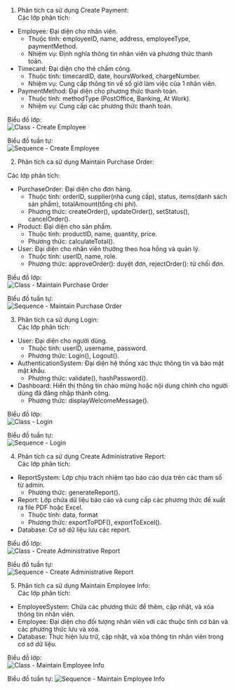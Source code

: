 1. Phân tích ca sử dụng Create Payment:    
Các lớp phân tích:
-  Employee: Đại diện cho nhân viên.
    +  Thuộc tính: employeeID, name, address, employeeType, paymentMethod.
    +  Nhiệm vụ: Định nghĩa thông tin nhân viên và phương thức thanh toán.
-  Timecard: Đại diện cho thẻ chấm công.
    +  Thuộc tính: timecardID, date, hoursWorked, chargeNumber.
    +  Nhiệm vụ: Cung cấp thông tin về số giờ làm việc của 1 nhân viên.
-  PaymentMethod: Đại diện cho phương thức thanh toán.
    +  Thuộc tính: methodType (PostOffice, Banking, At Work).
    +  Nhiệm vụ: Cung cấp các phương thức thanh toán.

Biểu đồ lớp:    
![Class - Create Employee](https://www.planttext.com/api/plantuml/png/P95DJiCm48NtESKeQwBkiogqIB0eL6ebraCyQQpw9_8uYmXnCXOSYIim1jSYnGlByzb-yvxzzV6vveWXJjPKLMUG6UxjQFnC16yLo6X0gnOECMXtoi2XfIk4IWLYlgAKfOxpM2u0h5PGF_WfcBc-WVg01eCcbTORRwrcrjv9dJL6d2svkACuU36o_rjMxnVJHsrfWq4Lqr509-1nsu9sCLE5KOniPSvW41_yuiEPHBit7Yydkm73YPuc-qgX1VvDLTejN9IUzgVy7tRlES9pt-kEKiexT6VPIylR2AbvdPJBkpTDYRE0o-ZLcfnAt_OD003__mC0)

Biểu đồ tuần tự:    
![Sequence - Create Employee](https://www.planttext.com/api/plantuml/png/P95DJiCm48NtESKeQwBkiogqIB0eL6ebraCyQQpw9_8uYmXnCXOSYIim1jSYnGlByzb-yvxzzV6vveWXJjPKLMUG6UxjQFnC16yLo6X0gnOECMXtoi2XfIk4IWLYlgAKfOxpM2u0h5PGF_WfcBc-WVg01eCcbTORRwrcrjv9dJL6d2svkACuU36o_rjMxnVJHsrfWq4Lqr509-1nsu9sCLE5KOniPSvW41_yuiEPHBit7Yydkm73YPuc-qgX1VvDLTejN9IUzgVy7tRlES9pt-kEKiexT6VPIylR2AbvdPJBkpTDYRE0o-ZLcfnAt_OD003__mC0)

2. Phân tích ca sử dụng Maintain Purchase Order:
   
Các lớp phân tích:
-  PurchaseOrder: Đại diện cho đơn hàng.
    +  Thuộc tính: orderID, supplier(nhà cung cấp), status, items(danh sách sản phẩm), totalAmount(tổng chi phí).
    +  Phương thức: createOrder(), updateOrder(), setStatus(), cancelOrder().
-  Product: Đại diện cho sản phẩm.
    +  Thuộc tính: productID, name, quantity, price.
    +  Phương thức: calculateTotal().
-  User: Đại diện cho nhân viên thưởng theo hoa hồng và quản lý.
    +  Thuộc tính: userID, name, role.
    +  Phương thức: approveOrder(): duyệt đơn, rejectOrder(): từ chối đơn.
   
Biểu đồ lớp:    
![Class - Maintain Purchase Order](https://www.planttext.com/api/plantuml/png/V9BFJiCm3CRlUGghfmsjshr2qv2u886OD7W0ateZA4rAx20Xn9Dnu95u1T8_wxPkMc-slxYVV_RVp--I1OF4oYgbBJB3AWRzYaoFeQG0NmhIbuDlehjRAC0uwNCSwzgQ92fWBS6uxIulA977MIDKDSbxmtAz2hwCMXPzJRoWlQbyT98KfOylbjeIW0w4qfcPdFnmThxhj7yRwt9uUr789ElMz6JaVIVGw3JPhjDKVG-ikZu3fRgBHvmSLZIcyHxHYP7F8s5qHbR1Q3g1W5P7csPvQa1DfllwOEMP3xOL-MHPvqm4R_SvWFaSidxxAKv0DfiiBHwo1tIufP3rRh1EStxqNDl3I4sEpcQ7BT0RQRaWd2K9idS7mDD4noTubUS3w0AqTuB6iMe7plF5w60Bg5gthDIINDaSzZy0003__mC0)

Biểu đồ tuần tự:  
![Sequence - Maintain Purchase Order](https://www.planttext.com/api/plantuml/png/X58zJiCm5DvzYgTCZLGkm82AAYO4L702otbD38bjx6Uad82P6u0OkZ8mDKE78kwH4t05d3X015NnO3zRtz-p_T5iPewu9L-LZ751si9SLvLqJcg5sKbbIbqZ0dSGSClbW3dZYkTek-CgbeoP82E5D5mH90jlHS4TNjWCRTBXT5Snrgl0mL7Smo48YvmYRkAyCQL4EmL9MBaftFgW9gcUWh5IOCeYQqHtI5V4oRj9ia2LIPKdwGuNRx9lbr_Q0JxqC2PmOwo-6nZxVOyZDEkCUKbmtgut7juUtfyK5Dj7bSDDiNqDIpXwQPjd0Pcls-QU68InmzlYDGgArk5sd5Pf3zqNuhBdz272DSGWfuK4qQvN8KRRhEfnf5xlxrjm9R3ywla_otcFBdyyPs7kFj8d0000__y30000)

3. Phân tích ca sử dụng Login:    
Các lớp phân tích:    
-  User: Đại diện cho người dùng.
    +  Thuộc tính: userID, username, password.
    +  Phương thức: Login(), Logout().
-  AuthenticationSystem: Đại diện hệ thống xác thực thông tin và bảo mật mật khẩu.
    +  Phương thức: validate(), hashPassword().
-  Dashboard: Hiển thị thông tin chào mừng hoặc nội dung chính cho người dùng đã đăng nhập thành công.
    +  Phương thức: displayWelcomeMessage().

Biểu đồ lớp:    
![Class - Login](https://www.planttext.com/api/plantuml/png/R951Ri8m44NtFiKiWqGka4L59JPTLAg4KDU3FIGZEJRoZ5iXnCcww95w1Hm8q9Puv-_vUd--Vxw-5wAODFVU6EjH1DP22Gu6ogaXbylB4XhWeB-aW3qLSQM9GplgksB-ZCdzrG5yR3bKio9lOlHtCMQjPkPunJvdxIWeMrIEORKNfNwC0V21dXqgLG_m-IFt7wf3wTx6cMfoU8nxYx8iZat4CdNbEvQTn_qxUHjxUYKHR2zXYdqexBp8kRcwVfhUfRaqOIOV1zSTsq0Ynuci2l0M95jRaCOiABZXfqu0003__mC0)

Biểu đồ tuần tự:  
![Sequence - Login](https://www.planttext.com/api/plantuml/png/b5AnJiCm4Dtz5QTE8C4FT415C30WX0Hym96OnghZHF6vA7C71gPE32mW1aGb90QcPEYGYl_m5_0BN19A6iI21yllVFVktRC_o-N84cRaOYq41fHaS65b9bAEgK2bQ0W6nybO6JZ5iHm0Mj0rh54_QzzH90rZ99KOECijoRWfGBvfOR_Y46rqcM0MDbdX6WbHIu3TlQuJ3E4ayiLh2bGj3ApcgvaPWsb3q-e1OZuHJ3ZmuaHNnXnTSoQPebOXajnotC5WB7SWHMklaopSvlarmNbKlJCryS2HBvzIqBwy4S1hW-YNj6-3h0i2QUsWoUvf-1cjJZw8NExB6VD_lFdodfkjvhvO6kZi459RkIbbqXx_g-WAbPRX7u8QWuTmf1eXnBotDUsTQipCguM3m1VFRcsnziMZ4jBmsunuht_B5m000F__0m00)

4. Phân tích ca sử dụng Create Administrative Report:  
Các lớp phân tích:  
-  ReportSystem: Lớp chịu trách nhiệm tạo báo cáo dựa trên các tham số từ admin.
    +  Phương thức: generateReport().
-  Report: Lớp chứa dữ liệu báo cáo và cung cấp các phương thức để xuất ra file PDF hoặc Excel.
    +  Thuộc tính: data, format
    +  Phương thức: exportToPDF(), exportToExcel().
-  Database: Cơ sở dữ liệu lưu các report.

Biểu đồ lớp:      
![Class - Create Administrative Report](https://www.planttext.com/api/plantuml/png/Z50x3e904Ett55jg8XUWC1H8fOaHBp32G4XO83EZWHXFPk6Hl8BBnrMit6QIUM_Vc_UUzqV00YHdKogLbC2i3zZK9777WaPVbHvUZXKI28xWGhe6jQzZeQBALxe10eE2n7QvWsPfnyXKjxdi9EZf50GiQrkmJ9ki9WFYL2TZRFjlnteVHejUDYfA_84sROBb1tIEeRKu0UDN21clw95_CWpNMRrP9PwtVeVnNIyySGRK6VkQqChZ1NaCd55jb0gmIll2Nm000F__0m00)

Biểu đồ tuần tự:         
![Sequence - Create Administrative Report](https://www.planttext.com/api/plantuml/png/R54zJiCm5DvzYgTEL6elqA4g0Wb612TmugVKKkAazalLZ8Y10J5m0oeEm4mzCEGaFW5NuAMkQ4AxMFRpz-VFF_vxuKXQgejS29bIQU5I5Tg8YeSwrPKq1ADxh4fBS8C6hIHT6hYJ6Ov0Eh3xg-vublBGECAYXuo38VPQaaoaYu8g4M8V0QRpdZhCu6eP_Ak1l0oxhOQatPQGTikwVUysAT1I5k22VnCztfzAT6OTYwiQ7SM45zHKE07E8miaj6ui1d2cguH96Hu8NTWp90PDJwt8Xjq7h8D_11Ny9-Gw-EVwcFt4Q_3WBFQDXwIAdSV_dXQRci4j2pyPRY3ubwFy1AZzQY2DnH5dqR2fkI2J2R50exfl_mK00F__0m00)

5. Phân tích ca sử dụng Maintain Employee Info:  
Các lớp phân tích:
-  EmployeeSystem: Chứa các phương thức để thêm, cập nhật, và xóa thông tin nhân viên.
-  Employee: Đại diện cho đối tượng nhân viên với các thuộc tính cơ bản và các phương thức lưu và xóa.
-  Database: Thực hiện lưu trữ, cập nhật, và xóa thông tin nhân viên trong cơ sở dữ liệu.

Biểu đồ lớp:  
![Class - Maintain Employee Info](https://www.planttext.com/api/plantuml/png/p58x3i8m3Drp2ez5eXVeW3h0mC342GonIgGcZMfJX10dO-18N86qAa64pqoMHEyJFJ_vThcMBDZAtjPARMjaXeNrTNCaMXzPoC99mN1GwmUJQHI40bRe9-7g6gD7qTu7YgAEniTo7cHhQOshfl3LhAcct-PeEATXnvWvV72DZ4DBAHQ6QYbyay2-OIEcSIckoOUkB3bvPG0OEye-pfEzXvw71ZR85BljtNzLRh83UJvxDbs0HOSLSLGDV1og0EE4MjmAmy78JgcIdEuNx0u00F__0m00)

Biểu đồ tuần tự:
![Sequence - Maintain Employee Info](https://www.planttext.com/api/plantuml/png/X951IWCn58RtESLFLmeMzowaOWM52e9UuCqaT8AJp7GcK-XIN8bu0ZUYkuBWGX0cYou6l4TEu1MQT3hM2kBkvNylt__dvSik1gMXmbGgPOnYanKuuafgbdjHnZ8dRT0xKNcQpOJ0EMaQ2oMyUE6B7gY4K7ce_xXnEIkDKDrWUzeU7PAXYCeMnYF6LW7GF-p8EC1nuko3XacQkO9ozb4YoLpz4IFsdJkTe7JsbQ2JvbbZAfkvPjtj5jGwUrILSpAYoxSZriNPS0--GRlO1t7-tLzfR0FmD1vvpEZphGfvtlKOniVzwUm7-hzShmfNls3gx0skNRqmc5H1IDUK9_-2EB2sdJOBE9NEteO5E7l_3u4DXERXFvS0003__mC0)
